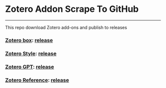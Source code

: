 # Zotero Addon Scrape To GitHub

-----

This repo download Zotero add-ons and publish to releases


### [Zotero box](https://gitee.com/scigreat/zotbox): [release](https://github.com/syt2/Zotero-Addons-Scrape-To-GitHub/releases/download/zotero-box/zotero-box.xpi)

### [Zotero Style](https://gitee.com/MuiseDestiny/plugins): [release](https://github.com/syt2/Zotero-Addons-Scrape-To-GitHub/releases/download/zotero-style/zotero-style.xpi)

### [Zotero GPT](https://gitee.com/MuiseDestiny/plugins): [release](https://github.com/syt2/Zotero-Addons-Scrape-To-GitHub/releases/download/zotero-gpt/zotero-gpt.xpi)

### [Zotero Reference](https://gitee.com/MuiseDestiny/plugins): [release](https://github.com/syt2/Zotero-Addons-Scrape-To-GitHub/releases/download/zotero-reference/zotero-reference.xpi)

